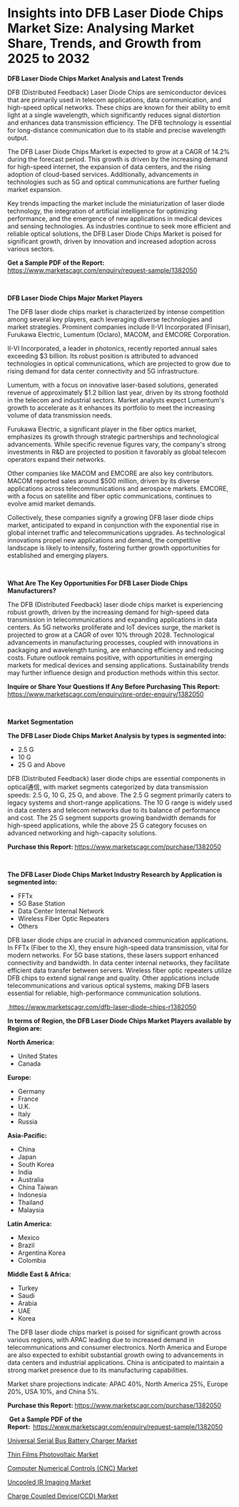 <p><h1>Insights into DFB Laser Diode Chips Market Size: Analysing Market Share, Trends, and Growth from 2025 to 2032</h1></p><p><strong>DFB Laser Diode Chips Market Analysis and Latest Trends</strong></p>
<p><p>DFB (Distributed Feedback) Laser Diode Chips are semiconductor devices that are primarily used in telecom applications, data communication, and high-speed optical networks. These chips are known for their ability to emit light at a single wavelength, which significantly reduces signal distortion and enhances data transmission efficiency. The DFB technology is essential for long-distance communication due to its stable and precise wavelength output.</p><p>The DFB Laser Diode Chips Market is expected to grow at a CAGR of 14.2% during the forecast period. This growth is driven by the increasing demand for high-speed internet, the expansion of data centers, and the rising adoption of cloud-based services. Additionally, advancements in technologies such as 5G and optical communications are further fueling market expansion.</p><p>Key trends impacting the market include the miniaturization of laser diode technology, the integration of artificial intelligence for optimizing performance, and the emergence of new applications in medical devices and sensing technologies. As industries continue to seek more efficient and reliable optical solutions, the DFB Laser Diode Chips Market is poised for significant growth, driven by innovation and increased adoption across various sectors.</p></p>
<p><strong>Get a Sample PDF of the Report:&nbsp;</strong> <a href="https://www.marketscagr.com/enquiry/request-sample/1382050?utm_campaign=1166&utm_medium=2&utm_source=Github&utm_content=ia&utm_term=06042025&utm_id=dfb-laser-diode-chips">https://www.marketscagr.com/enquiry/request-sample/1382050</a></p>
<p>&nbsp;</p>
<p><strong>DFB Laser Diode Chips Major Market Players</strong></p>
<p><p>The DFB laser diode chips market is characterized by intense competition among several key players, each leveraging diverse technologies and market strategies. Prominent companies include II-VI Incorporated (Finisar), Furukawa Electric, Lumentum (Oclaro), MACOM, and EMCORE Corporation.</p><p>II-VI Incorporated, a leader in photonics, recently reported annual sales exceeding $3 billion. Its robust position is attributed to advanced technologies in optical communications, which are projected to grow due to rising demand for data center connectivity and 5G infrastructure.</p><p>Lumentum, with a focus on innovative laser-based solutions, generated revenue of approximately $1.2 billion last year, driven by its strong foothold in the telecom and industrial sectors. Market analysts expect Lumentum's growth to accelerate as it enhances its portfolio to meet the increasing volume of data transmission needs.</p><p>Furukawa Electric, a significant player in the fiber optics market, emphasizes its growth through strategic partnerships and technological advancements. While specific revenue figures vary, the company's strong investments in R&D are projected to position it favorably as global telecom operators expand their networks.</p><p>Other companies like MACOM and EMCORE are also key contributors. MACOM reported sales around $500 million, driven by its diverse applications across telecommunications and aerospace markets. EMCORE, with a focus on satellite and fiber optic communications, continues to evolve amid market demands.</p><p>Collectively, these companies signify a growing DFB laser diode chips market, anticipated to expand in conjunction with the exponential rise in global internet traffic and telecommunications upgrades. As technological innovations propel new applications and demand, the competitive landscape is likely to intensify, fostering further growth opportunities for established and emerging players.</p></p>
<p>&nbsp;</p>
<p><strong>What Are The Key Opportunities For DFB Laser Diode Chips Manufacturers?</strong></p>
<p><p>The DFB (Distributed Feedback) laser diode chips market is experiencing robust growth, driven by the increasing demand for high-speed data transmission in telecommunications and expanding applications in data centers. As 5G networks proliferate and IoT devices surge, the market is projected to grow at a CAGR of over 10% through 2028. Technological advancements in manufacturing processes, coupled with innovations in packaging and wavelength tuning, are enhancing efficiency and reducing costs. Future outlook remains positive, with opportunities in emerging markets for medical devices and sensing applications. Sustainability trends may further influence design and production methods within this sector.</p></p>
<p><strong>Inquire or Share Your Questions If Any Before Purchasing This Report:</strong> <a href="https://www.marketscagr.com/enquiry/pre-order-enquiry/1382050?utm_campaign=1166&utm_medium=2&utm_source=Github&utm_content=ia&utm_term=06042025&utm_id=dfb-laser-diode-chips">https://www.marketscagr.com/enquiry/pre-order-enquiry/1382050</a></p>
<p>&nbsp;</p>
<p><strong>Market Segmentation</strong></p>
<p><strong>The DFB Laser Diode Chips Market Analysis by types is segmented into:</strong></p>
<p><ul><li>2.5 G</li><li>10 G</li><li>25 G and Above</li></ul></p>
<p><p>DFB (Distributed Feedback) laser diode chips are essential components in optical通信, with market segments categorized by data transmission speeds: 2.5 G, 10 G, 25 G, and above. The 2.5 G segment primarily caters to legacy systems and short-range applications. The 10 G range is widely used in data centers and telecom networks due to its balance of performance and cost. The 25 G segment supports growing bandwidth demands for high-speed applications, while the above 25 G category focuses on advanced networking and high-capacity solutions.</p></p>
<p><strong>Purchase this Report:&nbsp;</strong><a href="https://www.marketscagr.com/purchase/1382050?utm_campaign=1166&utm_medium=2&utm_source=Github&utm_content=ia&utm_term=06042025&utm_id=dfb-laser-diode-chips">https://www.marketscagr.com/purchase/1382050</a></p>
<p>&nbsp;</p>
<p><strong>The DFB Laser Diode Chips Market Industry Research by Application is segmented into:</strong></p>
<p><ul><li>FFTx</li><li>5G Base Station</li><li>Data Center Internal Network</li><li>Wireless Fiber Optic Repeaters</li><li>Others</li></ul></p>
<p><p>DFB laser diode chips are crucial in advanced communication applications. In FFTx (Fiber to the X), they ensure high-speed data transmission, vital for modern networks. For 5G base stations, these lasers support enhanced connectivity and bandwidth. In data center internal networks, they facilitate efficient data transfer between servers. Wireless fiber optic repeaters utilize DFB chips to extend signal range and quality. Other applications include telecommunications and various optical systems, making DFB lasers essential for reliable, high-performance communication solutions.</p></p>
<p><a href="https://www.marketscagr.com/dfb-laser-diode-chips-r1382050?utm_campaign=1166&utm_medium=2&utm_source=Github&utm_content=ia&utm_term=06042025&utm_id=dfb-laser-diode-chips">&nbsp;https://www.marketscagr.com/dfb-laser-diode-chips-r1382050</a></p>
<p><strong>In terms of Region, the DFB Laser Diode Chips Market Players available by Region are:</strong></p>
<p>
    <p> <strong> North America: </strong>
        <ul>
            <li>United States</li>
            <li>Canada</li>
        </ul>
        </p> 
    <p> <strong> Europe: </strong>
        <ul>
            <li>Germany</li>
            <li>France</li>
            <li>U.K.</li>
            <li>Italy</li>
            <li>Russia</li>
        </ul>
        </p> 
    <p> <strong> Asia-Pacific: </strong>
        <ul>
            <li>China</li>
            <li>Japan</li>
            <li>South Korea</li>
            <li>India</li>
            <li>Australia</li>
            <li>China Taiwan</li>
            <li>Indonesia</li>
            <li>Thailand</li>
            <li>Malaysia</li>
        </ul>
        </p> 
    <p> <strong> Latin America: </strong>
        <ul>
            <li>Mexico</li>
            <li>Brazil</li>
            <li>Argentina Korea</li>
            <li>Colombia</li>
        </ul>
        </p> 
    <p> <strong> Middle East & Africa: </strong>
        <ul>
            <li>Turkey</li>
            <li>Saudi</li>
            <li>Arabia</li>
            <li>UAE</li>
            <li>Korea</li>
        </ul>
    </p>
    </p>
<p><p>The DFB laser diode chips market is poised for significant growth across various regions, with APAC leading due to increased demand in telecommunications and consumer electronics. North America and Europe are also expected to exhibit substantial growth owing to advancements in data centers and industrial applications. China is anticipated to maintain a strong market presence due to its manufacturing capabilities. </p><p>Market share projections indicate: APAC 40%, North America 25%, Europe 20%, USA 10%, and China 5%.</p></p>
<p><strong>Purchase this Report: </strong><a href="https://www.marketscagr.com/purchase/1382050?utm_campaign=1166&utm_medium=2&utm_source=Github&utm_content=ia&utm_term=06042025&utm_id=dfb-laser-diode-chips">https://www.marketscagr.com/purchase/1382050</a></p>
<p>&nbsp;<strong>Get a Sample PDF of the Report:&nbsp;&nbsp;</strong><a href="https://www.marketscagr.com/enquiry/request-sample/1382050?utm_campaign=1166&utm_medium=2&utm_source=Github&utm_content=ia&utm_term=06042025&utm_id=dfb-laser-diode-chips">https://www.marketscagr.com/enquiry/request-sample/1382050</a></p>
<p><strong></strong></p>
<p><p><a href="https://github.com/koskasislo39/Market-Research-Report-List-1/blob/main/universal-serial-bus-battery-charger-market.md?utm_campaign=1166&utm_medium=2&utm_source=Github&utm_content=ia&utm_term=06042025&utm_id=dfb-laser-diode-chips">Universal Serial Bus Battery Charger Market</a></p><p><a href="https://github.com/seyalshudae7/Market-Research-Report-List-1/blob/main/thin-films-photovoltaic-market.md?utm_campaign=1166&utm_medium=2&utm_source=Github&utm_content=ia&utm_term=06042025&utm_id=dfb-laser-diode-chips">Thin Films Photovoltaic Market</a></p><p><a href="https://github.com/aaryaheron0c/Market-Research-Report-List-1/blob/main/computer-numerical-controls-cnc-market.md?utm_campaign=1166&utm_medium=2&utm_source=Github&utm_content=ia&utm_term=06042025&utm_id=dfb-laser-diode-chips">Computer Numerical Controls (CNC) Market</a></p><p><a href="https://github.com/oliffzillamv/Market-Research-Report-List-1/blob/main/uncooled-ir-imaging-market.md?utm_campaign=1166&utm_medium=2&utm_source=Github&utm_content=ia&utm_term=06042025&utm_id=dfb-laser-diode-chips">Uncooled IR Imaging Market</a></p><p><a href="https://github.com/baetahassaz6/Market-Research-Report-List-1/blob/main/charge-coupled-deviceccd-market.md?utm_campaign=1166&utm_medium=2&utm_source=Github&utm_content=ia&utm_term=06042025&utm_id=dfb-laser-diode-chips">Charge Coupled Device(CCD) Market</a></p></p>